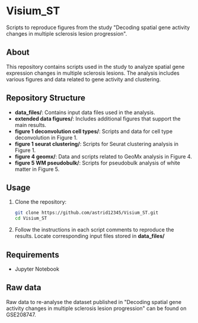 # Visium_ST

Scripts to reproduce figures from the study "Decoding spatial gene activity changes in multiple sclerosis lesion progression".

## About

This repository contains scripts used in the study to analyze spatial gene expression changes in multiple sclerosis lesions. The analysis includes various figures and data related to gene activity and clustering.

## Repository Structure

- **data_files/**: Contains input data files used in the analysis.
- **extended data figures/**: Includes additional figures that support the main results.
- **figure 1 deconvolution cell types/**: Scripts and data for cell type deconvolution in Figure 1.
- **figure 1 seurat clustering/**: Scripts for Seurat clustering analysis in Figure 1.
- **figure 4 geomx/**: Data and scripts related to GeoMx analysis in Figure 4.
- **figure 5 WM pseudobulk/**: Scripts for pseudobulk analysis of white matter in Figure 5.

## Usage

1. Clone the repository:
   ```sh
   git clone https://github.com/astrid12345/Visium_ST.git
   cd Visium_ST
   
2. Follow the instructions in each script comments to reproduce the results. Locate corresponding input files stored in **data_files/**

## Requirements
- Jupyter Notebook

## Raw data

Raw data to re-analyse the dataset published in "Decoding spatial gene activity changes in multiple sclerosis lesion progression" can be found on GSE208747.
